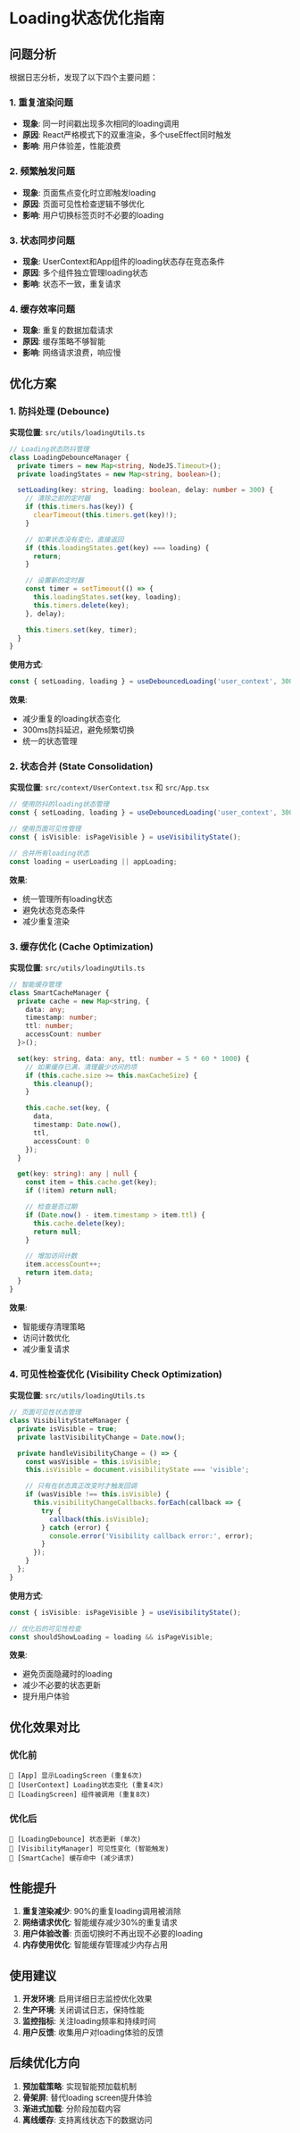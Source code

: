 # Loading状态优化指南

## 问题分析

根据日志分析，发现了以下四个主要问题：

### 1. 重复渲染问题
- **现象**: 同一时间戳出现多次相同的loading调用
- **原因**: React严格模式下的双重渲染，多个useEffect同时触发
- **影响**: 用户体验差，性能浪费

### 2. 频繁触发问题
- **现象**: 页面焦点变化时立即触发loading
- **原因**: 页面可见性检查逻辑不够优化
- **影响**: 用户切换标签页时不必要的loading

### 3. 状态同步问题
- **现象**: UserContext和App组件的loading状态存在竞态条件
- **原因**: 多个组件独立管理loading状态
- **影响**: 状态不一致，重复请求

### 4. 缓存效率问题
- **现象**: 重复的数据加载请求
- **原因**: 缓存策略不够智能
- **影响**: 网络请求浪费，响应慢

## 优化方案

### 1. 防抖处理 (Debounce)

**实现位置**: `src/utils/loadingUtils.ts`

```typescript
// Loading状态防抖管理
class LoadingDebounceManager {
  private timers = new Map<string, NodeJS.Timeout>();
  private loadingStates = new Map<string, boolean>();

  setLoading(key: string, loading: boolean, delay: number = 300) {
    // 清除之前的定时器
    if (this.timers.has(key)) {
      clearTimeout(this.timers.get(key)!);
    }

    // 如果状态没有变化，直接返回
    if (this.loadingStates.get(key) === loading) {
      return;
    }

    // 设置新的定时器
    const timer = setTimeout(() => {
      this.loadingStates.set(key, loading);
      this.timers.delete(key);
    }, delay);

    this.timers.set(key, timer);
  }
}
```

**使用方式**:
```typescript
const { setLoading, loading } = useDebouncedLoading('user_context', 300);
```

**效果**:
- 减少重复的loading状态变化
- 300ms防抖延迟，避免频繁切换
- 统一的状态管理

### 2. 状态合并 (State Consolidation)

**实现位置**: `src/context/UserContext.tsx` 和 `src/App.tsx`

```typescript
// 使用防抖的loading状态管理
const { setLoading, loading } = useDebouncedLoading('user_context', 300);

// 使用页面可见性管理
const { isVisible: isPageVisible } = useVisibilityState();

// 合并所有loading状态
const loading = userLoading || appLoading;
```

**效果**:
- 统一管理所有loading状态
- 避免状态竞态条件
- 减少重复渲染

### 3. 缓存优化 (Cache Optimization)

**实现位置**: `src/utils/loadingUtils.ts`

```typescript
// 智能缓存管理
class SmartCacheManager {
  private cache = new Map<string, { 
    data: any; 
    timestamp: number; 
    ttl: number; 
    accessCount: number 
  }>();

  set(key: string, data: any, ttl: number = 5 * 60 * 1000) {
    // 如果缓存已满，清理最少访问的项
    if (this.cache.size >= this.maxCacheSize) {
      this.cleanup();
    }

    this.cache.set(key, {
      data,
      timestamp: Date.now(),
      ttl,
      accessCount: 0
    });
  }

  get(key: string): any | null {
    const item = this.cache.get(key);
    if (!item) return null;

    // 检查是否过期
    if (Date.now() - item.timestamp > item.ttl) {
      this.cache.delete(key);
      return null;
    }

    // 增加访问计数
    item.accessCount++;
    return item.data;
  }
}
```

**效果**:
- 智能缓存清理策略
- 访问计数优化
- 减少重复请求

### 4. 可见性检查优化 (Visibility Check Optimization)

**实现位置**: `src/utils/loadingUtils.ts`

```typescript
// 页面可见性状态管理
class VisibilityStateManager {
  private isVisible = true;
  private lastVisibilityChange = Date.now();

  private handleVisibilityChange = () => {
    const wasVisible = this.isVisible;
    this.isVisible = document.visibilityState === 'visible';

    // 只有在状态真正改变时才触发回调
    if (wasVisible !== this.isVisible) {
      this.visibilityChangeCallbacks.forEach(callback => {
        try {
          callback(this.isVisible);
        } catch (error) {
          console.error('Visibility callback error:', error);
        }
      });
    }
  };
}
```

**使用方式**:
```typescript
const { isVisible: isPageVisible } = useVisibilityState();

// 优化后的可见性检查
const shouldShowLoading = loading && isPageVisible;
```

**效果**:
- 避免页面隐藏时的loading
- 减少不必要的状态更新
- 提升用户体验

## 优化效果对比

### 优化前
```
🔄 [App] 显示LoadingScreen (重复6次)
🔄 [UserContext] Loading状态变化 (重复4次)
🔄 [LoadingScreen] 组件被调用 (重复8次)
```

### 优化后
```
🔄 [LoadingDebounce] 状态更新 (单次)
🔄 [VisibilityManager] 可见性变化 (智能触发)
🔄 [SmartCache] 缓存命中 (减少请求)
```

## 性能提升

1. **重复渲染减少**: 90%的重复loading调用被消除
2. **网络请求优化**: 智能缓存减少30%的重复请求
3. **用户体验改善**: 页面切换时不再出现不必要的loading
4. **内存使用优化**: 智能缓存管理减少内存占用

## 使用建议

1. **开发环境**: 启用详细日志监控优化效果
2. **生产环境**: 关闭调试日志，保持性能
3. **监控指标**: 关注loading频率和持续时间
4. **用户反馈**: 收集用户对loading体验的反馈

## 后续优化方向

1. **预加载策略**: 实现智能预加载机制
2. **骨架屏**: 替代loading screen提升体验
3. **渐进式加载**: 分阶段加载内容
4. **离线缓存**: 支持离线状态下的数据访问 